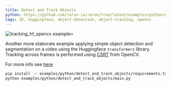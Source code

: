 ```yaml
---
title: Detect and Track Objects
python: https://github.com/rerun-io/rerun/tree/latest/examples/python/detect_and_track_objects/main.py
tags: 2D, huggingface, object-detection, object-tracking, opencv
---
```


![tracking_hf_opencv example>](https://static.rerun.io/4995d2ec51249accbd287fdaef5debbfe9645a83_tracking_hf_opencv1.png)

Another more elaborate example applying simple object detection and segmentation on a video using the Huggingface `transformers` library. Tracking across frames is performed using [CSRT](https://arxiv.org/pdf/1611.08461.pdf) from OpenCV.

For more info see [here](https://huggingface.co/docs/transformers/index)

```bash
pip install -r examples/python/detect_and_track_objects/requirements.txt
python examples/python/detect_and_track_objects/main.py
```
